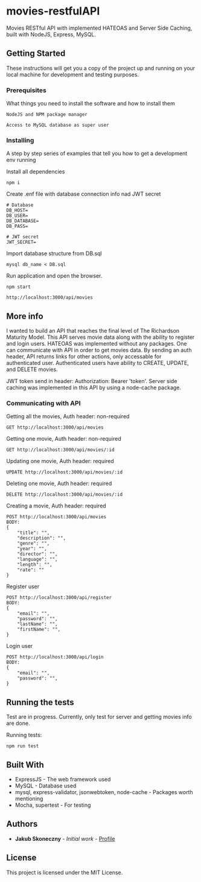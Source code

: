 # movies-restfulAPI
Movies RESTful API with implemented HATEOAS and Server Side Caching, built with NodeJS, Express, MySQL.

## Getting Started

These instructions will get you a copy of the project up and running on your local machine for development and testing purposes.

### Prerequisites

What things you need to install the software and how to install them

```
NodeJS and NPM package manager

Access to MySQL database as super user

```

### Installing

A step by step series of examples that tell you how to get a development env running

Install all dependencies

```
npm i
```

Create .enf file with database connection info nad JWT secret
```
# Database
DB_HOST=
DB_USER=
DB_DATABASE=
DB_PASS=

# JWT secret
JWT_SECRET=
```

Import database structure from DB.sql

```
mysql db_name < DB.sql

```

Run application and open the browser.

```
npm start

http://localhost:3000/api/movies

```

## More info
I wanted to build an API that reaches the final level of The Richardson Maturity Model. This API serves movie data along with the ability to register and login users.
HATEOAS was implemented without any packages. One can communicate with API in order to get movies data. By sending an auth header, API returns links for other actions,
only accessable for authenticated user. Authenticated users have ability to CREATE, UPDATE, and DELETE movies.

JWT token send in header: Authorization: Bearer 'token'. 
Server side caching was implemented in this API by using a node-cache package.

### Communicating with API

Getting all the movies,
Auth header: non-required

```
GET http://localhost:3000/api/movies
```

Getting one movie,
Auth header: non-required

```
GET http://localhost:3000/api/movies/:id
```

Updating one movie,
Auth header: required

```
UPDATE http://localhost:3000/api/movies/:id
```

Deleting one movie,
Auth header: required

```
DELETE http://localhost:3000/api/movies/:id
```

Creating a movie,
Auth header: required

```
POST http://localhost:3000/api/movies
BODY:
{
	"title": "",
	"description": "",
	"genre": "",
	"year": "",
	"director": "",
	"language": "",
	"length": "",
	"rate": ""
}
```

Register user

```
POST http://localhost:3000/api/register
BODY:
{
	"email": "",
	"password": "",
	"lastName": "",
	"firstName": "",
}

```

Login user

```
POST http://localhost:3000/api/login
BODY:
{
	"email": "",
	"password": "",
}

```

## Running the tests

Test are in progress. Currently, only test for server and getting movies info are done.

Running tests:

```
npm run test
```


## Built With

* ExpressJS - The web framework used
* MySQL - Database used
* mysql, express-validator, jsonwebtoken, node-cache - Packages worth mentioning
* Mocha, supertest - For testing



## Authors

* **Jakub Skoneczny** - *Initial work* - [Profile](https://github.com/Skona27)


## License

This project is licensed under the MIT License.
